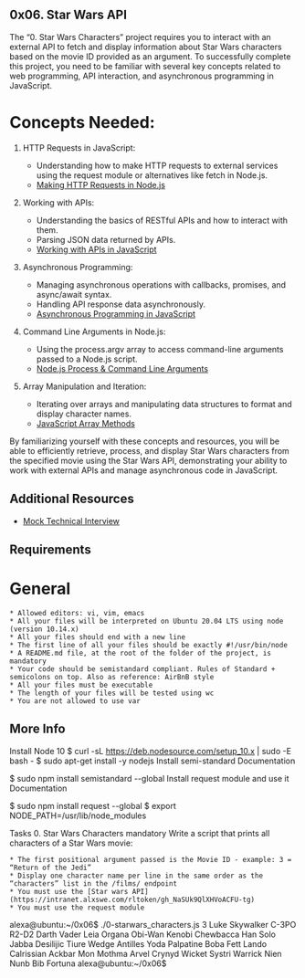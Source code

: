  ## 0x06. Star Wars API
 The “0. Star Wars Characters” project requires you to interact with an external API to fetch and display information about Star Wars characters based on the movie ID provided as an argument. To successfully complete this project, you need to be familiar with several key concepts related to web programming, API interaction, and asynchronous programming in JavaScript.

 # Concepts Needed:

 1. HTTP Requests in JavaScript:

    * Understanding how to make HTTP requests to external services using the request module or alternatives like fetch in Node.js.
    * [Making HTTP Requests in Node.js](https://intranet.alxswe.com/rltoken/MVi2QK7VEKbM1C1ewe1G8Q)

 2. Working with APIs:

    * Understanding the basics of RESTful APIs and how to interact with them.
    * Parsing JSON data returned by APIs.
    * [Working with APIs in JavaScript](https://intranet.alxswe.com/rltoken/KyGS_uB68mLaP5irrH8JVA)

 3. Asynchronous Programming:

    * Managing asynchronous operations with callbacks, promises, and async/await syntax.
    * Handling API response data asynchronously.
    * [Asynchronous Programming in JavaScript](https://intranet.alxswe.com/rltoken/tdKMGJrRstCkXSReNfRFpQ)

 4. Command Line Arguments in Node.js:

    * Using the process.argv array to access command-line arguments passed to a Node.js script.
    * [Node.js Process & Command Line Arguments](https://intranet.alxswe.com/rltoken/ExaDQWLNmpSD4MeavYMQQg)

 5. Array Manipulation and Iteration:

    * Iterating over arrays and manipulating data structures to format and display character names.
    * [JavaScript Array Methods](https://intranet.alxswe.com/rltoken/8zdG036OYYvVco_AZTExoA)

By familiarizing yourself with these concepts and resources, you will be able to efficiently retrieve, process, and display Star Wars characters from the specified movie using the Star Wars API, demonstrating your ability to work with external APIs and manage asynchronous code in JavaScript.

 ## Additional Resources
   * [Mock Technical Interview](https://intranet.alxswe.com/rltoken/du6hlPQm6qi4A7eEursNhQ)

 ## Requirements
 # General
    * Allowed editors: vi, vim, emacs
    * All your files will be interpreted on Ubuntu 20.04 LTS using node (version 10.14.x)
    * All your files should end with a new line
    * The first line of all your files should be exactly #!/usr/bin/node
    * A README.md file, at the root of the folder of the project, is mandatory
    * Your code should be semistandard compliant. Rules of Standard + semicolons on top. Also as reference: AirBnB style
    * All your files must be executable
    * The length of your files will be tested using wc
    * You are not allowed to use var

 ## More Info
Install Node 10
$ curl -sL https://deb.nodesource.com/setup_10.x | sudo -E bash -
$ sudo apt-get install -y nodejs
Install semi-standard
Documentation

$ sudo npm install semistandard --global
Install request module and use it
Documentation

$ sudo npm install request --global
$ export NODE_PATH=/usr/lib/node_modules

Tasks
0. Star Wars Characters
mandatory
Write a script that prints all characters of a Star Wars movie:

    * The first positional argument passed is the Movie ID - example: 3 = “Return of the Jedi”
    * Display one character name per line in the same order as the “characters” list in the /films/ endpoint
    * You must use the [Star wars API](https://intranet.alxswe.com/rltoken/gh_NaSUk9QlXHVoACFU-tg)
    * You must use the request module

alexa@ubuntu:~/0x06$ ./0-starwars_characters.js 3
Luke Skywalker
C-3PO
R2-D2
Darth Vader
Leia Organa
Obi-Wan Kenobi
Chewbacca
Han Solo
Jabba Desilijic Tiure
Wedge Antilles
Yoda
Palpatine
Boba Fett
Lando Calrissian
Ackbar
Mon Mothma
Arvel Crynyd
Wicket Systri Warrick
Nien Nunb
Bib Fortuna
alexa@ubuntu:~/0x06$ 
